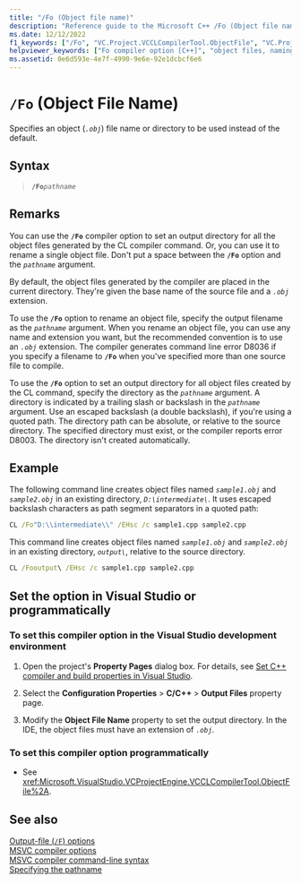 ```yaml
---
title: "/Fo (Object file name)"
description: "Reference guide to the Microsoft C++ /Fo (Object file name) compiler option in Visual Studio."
ms.date: 12/12/2022
f1_keywords: ["/Fo", "VC.Project.VCCLCompilerTool.ObjectFile", "VC.Project.VCCLWCECompilerTool.ObjectFile"]
helpviewer_keywords: ["Fo compiler option [C++]", "object files, naming", "/Fo compiler option [C++]", "-Fo compiler option [C++]"]
ms.assetid: 0e6d593e-4e7f-4990-9e6e-92e1dcbcf6e6
---
```

# `/Fo` (Object File Name)

Specifies an object (*`.obj`*) file name or directory to be used instead of the default.

## Syntax

> **`/Fo`***`pathname`*

## Remarks

You can use the **`/Fo`** compiler option to set an output directory for all the object files generated by the CL compiler command. Or, you can use it to rename a single object file. Don't put a space between the **`/Fo`** option and the *`pathname`* argument.

By default, the object files generated by the compiler are placed in the current directory. They're given the base name of the source file and a *`.obj`* extension.

To use the **`/Fo`** option to rename an object file, specify the output filename as the *`pathname`* argument. When you rename an object file, you can use any name and extension you want, but the recommended convention is to use an *`.obj`* extension. The compiler generates command line error D8036 if you specify a filename to **`/Fo`** when you've specified more than one source file to compile.

To use the **`/Fo`** option to set an output directory for all object files created by the CL command, specify the directory as the *`pathname`* argument. A directory is indicated by a trailing slash or backslash in the *`pathname`* argument. Use an escaped backslash (a double backslash), if you're using a quoted path. The directory path can be absolute, or relative to the source directory. The specified directory must exist, or the compiler reports error D8003. The directory isn't created automatically.

## Example

The following command line creates object files named *`sample1.obj`* and *`sample2.obj`* in an existing directory, *`D:\intermediate\`*. It uses escaped backslash characters as path segment separators in a quoted path:

```cmd
CL /Fo"D:\\intermediate\\" /EHsc /c sample1.cpp sample2.cpp
```

This command line creates object files named *`sample1.obj`* and *`sample2.obj`* in an existing directory, *`output\`*, relative to the source directory.

```cmd
CL /Fooutput\ /EHsc /c sample1.cpp sample2.cpp
```

## Set the option in Visual Studio or programmatically

### To set this compiler option in the Visual Studio development environment

1. Open the project's **Property Pages** dialog box. For details, see [Set C++ compiler and build properties in Visual Studio](../working-with-project-properties.md).

1. Select the **Configuration Properties** > **C/C++** > **Output Files** property page.

1. Modify the **Object File Name** property to set the output directory. In the IDE, the object files must have an extension of *`.obj`*.

### To set this compiler option programmatically

- See <xref:Microsoft.VisualStudio.VCProjectEngine.VCCLCompilerTool.ObjectFile%2A>.

## See also

[Output-file (`/F`) options](output-file-f-options.md)\
[MSVC compiler options](compiler-options.md)\
[MSVC compiler command-line syntax](compiler-command-line-syntax.md)\
[Specifying the pathname](specifying-the-pathname.md)
